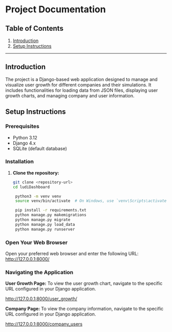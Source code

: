 # Project Documentation

## Table of Contents
1. [Introduction](#introduction)
2. [Setup Instructions](#setup-instructions)

---

## Introduction
The project is a Django-based web application designed to manage and visualize user growth for different companies and their simulations. It includes functionalities for loading data from JSON files, displaying user growth charts, and managing company and user information.


## Setup Instructions

### Prerequisites
- Python 3.12
- Django 4.x
- SQLite (default database)

### Installation

1. **Clone the repository:**
   ```sh
   git clone <repository-url>
   cd ludiDashboard

    python3 -m venv venv
    source venv/bin/activate  # On Windows, use `venv\Scripts\activate`

    pip install -r requirements.txt
    python manage.py makemigrations
    python manage.py migrate
    python manage.py load_data
    python manage.py runserver
    ```

### Open Your Web Browser

Open your preferred web browser and enter the following URL:
 http://127.0.0.1:8000/



### Navigating the Application

**User Growth Page:** To view the user growth chart, navigate to the specific URL configured in your Django application.

http://127.0.0.1:8000/user_growth/

**Company Page:** To view the company information, navigate to the specific URL configured in your Django application.

http://127.0.0.1:8000/company_users